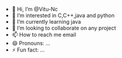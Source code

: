 - 👋 Hi, I’m @Vitu-Nc
- 👀 I’m interested in C,C++,java and python 
- 🌱 I’m currently learning java
- 💞️ I’m looking to collaborate on any project 
- 📫 How to reach me email 
- 😄 Pronouns: ...
- ⚡ Fun fact: ...

<!---
Vitu-Nc/Vitu-Nc is a ✨ special ✨ repository because its `README.md` (this file) appears on your GitHub profile.
You can click the Preview link to take a look at your changes.
--->

